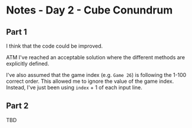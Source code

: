 # Notes - Day 2 - Cube Conundrum
## Part 1
I think that the code could be improved.

ATM I've reached an acceptable solution where the different methods are explicitly defined.

I've also assumed that the game index (e.g. `Game 26`) is following the 1-100 correct order.
This allowed me to ignore the value of the game index.
Instead, I've just been using `index` + 1 of each input line.

## Part 2
TBD
